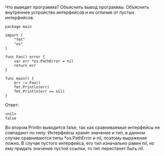 Что выведет программа? Объяснить вывод программы.
Объяснить внутреннее устройство интерфейсов и их отличие от пустых интерфейсов.

    package main
    
    import (
        "fmt"
        "os"
    )
    
    func Foo() error {
        var err *os.PathError = nil
        return err
    }
    
    func main() {
        err := Foo()
        fmt.Println(err)
        fmt.Println(err == nil)
    }

Ответ:

    <nil>
    false

Во втором Println выводится false, так как сравниваемые интерфейсы не совпадают по типу.
Интерфейсы хранят значение и тип, в данном случае сравниваются типы *os.PathError и nil,
поэтому выражение ложно.
В случае пустого интерфейса, его тип изначально равен nil, но ему придать значение пустой ссылки,
то тип перестанет быть nil.